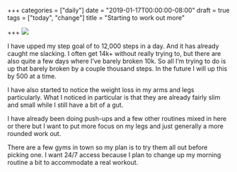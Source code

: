 +++
categories = ["daily"]
date = "2019-01-17T00:00:00-08:00"
draft = true
tags = ["today", "change"]
title = "Starting to work out more"

+++
![](/uploads/1B88C992-D5E1-4A7B-A6C9-437F078D3648.jpeg)

I have upped my step goal of to 12,000 steps in a day. And it has already caught me slacking. I often get 14k+ without really trying to, but there are also quite a few days where I’ve barely broken 10k. So all I’m trying to do is up that barely broken by a couple thousand steps. In the future I will up this by 500 at a time.

I have also started to notice the weight loss in my arms and legs particularly. What I noticed in particular is that they are already fairly slim and small while I still have a bit of a gut. 

I have already been doing push-ups and a few other routines mixed in here or there but I want to put more focus on my legs and just generally a more rounded work out. 

There are a few gyms in town so my plan is to try them all out before picking one. I want 24/7 access because I plan to change up my morning routine a bit to accommodate a real workout.